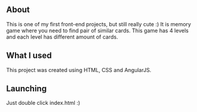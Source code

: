 
## About
This is one of my first front-end projects, but still really cute :)
It is memory game where you need to find pair of similar cards. This game has 4 levels and each level has different amount of cards.

## What I used
This project was created using HTML, CSS and AngularJS.

## Launching
Just double click index.html :)
